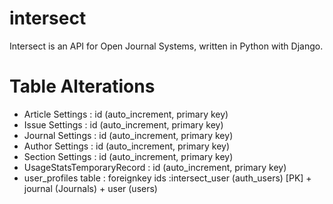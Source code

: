 # intersect
Intersect is an API for Open Journal Systems, written in Python with Django.
# Table Alterations
- Article Settings : id (auto_increment, primary key)
- Issue Settings : id (auto_increment, primary key)
- Journal Settings : id (auto_increment, primary key)
- Author Settings : id (auto_increment, primary key)
- Section Settings : id (auto_increment, primary key)
- UsageStatsTemporaryRecord : id (auto_increment, primary key)
- user_profiles table : foreignkey ids :intersect_user (auth_users) [PK] + journal (Journals) + user (users)
